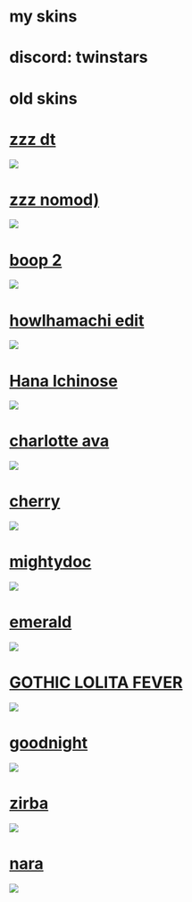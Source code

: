 # my skins

# discord: twinstars

# old skins

# [zzz dt](https://twelve14.s-ul.eu/KxXzTCWz) 
![](https://twelve14.s-ul.eu/OMkv0xB5)

# [zzz nomod)](https://twelve14.s-ul.eu/nARc6LOe) 
![](https://twelve14.s-ul.eu/uzgQHj0V)

# [boop 2](https://twelve14.s-ul.eu/EXwhEqYA) 
![](https://twelve14.s-ul.eu/wqsYGRL8)

# [howlhamachi edit](https://twelve14.s-ul.eu/kGERl2vC)
![](https://twelve14.s-ul.eu/DEgxAsYY)

# [Hana Ichinose](https://twelve14.s-ul.eu/HZVZ2Dpi)
![](https://twelve14.s-ul.eu/FFXhxANI)

# [charlotte ava](https://twelve14.s-ul.eu/ZgOYtpBY)
![](https://twelve14.s-ul.eu/KequNAtV)

# [cherry](https://twelve14.s-ul.eu/XWGkmq6i)
![](https://twelve14.s-ul.eu/3SqPQNRc)

# [mightydoc](https://twelve14.s-ul.eu/Ez7TQpa7)
![](https://twelve14.s-ul.eu/hUGFnh6Y)

# [emerald](https://twelve14.s-ul.eu/2oul97Eq)
![](https://twelve14.s-ul.eu/UudFaiJB)

# [GOTHIC LOLITA FEVER](https://twelve14.s-ul.eu/cP3IRFbw)
![](https://twelve14.s-ul.eu/DCLL7vRZ)

# [goodnight](https://twelve14.s-ul.eu/0p04b7W4)
![](https://twelve14.s-ul.eu/HYapuDKl)

# [zirba](https://twelve14.s-ul.eu/G6ve8blG)
![](https://twelve14.s-ul.eu/lNwnq928)

# [nara](https://twelve14.s-ul.eu/oTa657gj)
![](https://twelve14.s-ul.eu/bekAZc4i)

